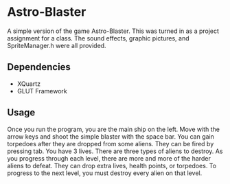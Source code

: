 # Astro-Blaster
A simple version of the game Astro-Blaster. This was turned in as a project assignment for a class. The sound effects, graphic pictures, and SpriteManager.h were all provided.

## Dependencies
* XQuartz
* GLUT Framework

## Usage
Once you run the program, you are the main ship on the left. Move with the arrow keys and shoot the simple blaster with the space bar. You can gain torpedoes after they are dropped from some aliens. They can be fired by pressing tab. You have 3 lives. There are three types of aliens to destroy. As you progress through each level, there are more and more of the harder aliens to defeat. They can drop extra lives, health points, or torpedoes. To progress to the next level, you must destroy every alien on that level.
